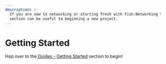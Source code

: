 ```yaml
---
description: >-
  If you are new to networking or starting fresh with Fish-Networking this
  section can be useful to beginning a new project.
---
```


# Getting Started

Hop over to the[ Guides - Getting Started](../manual/guides/getting-started/) section to begin!
